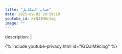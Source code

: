 ```yaml
---
title: "حساب التكامل"
date: 2025-09-02 20:59:10 
youtube_id: KrQJIM9cIog
image: ""
---
```

description: |
  
{% include youtube-privacy.html id="KrQJIM9cIog" %}
